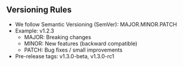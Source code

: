 ## Versioning Rules
- We follow Semantic Versioning (SemVer): MAJOR.MINOR.PATCH
- Example: v1.2.3
  - MAJOR: Breaking changes
  - MINOR: New features (backward compatible)
  - PATCH: Bug fixes / small improvements
- Pre-release tags: v1.3.0-beta, v1.3.0-rc1
